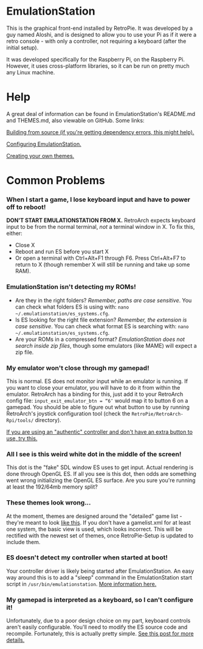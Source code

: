 # EmulationStation
This is the graphical front-end installed by RetroPie. It was developed by a guy named Aloshi, and is designed to allow you to use your Pi as if it were a retro console - with only a controller, not requiring a keyboard (after the initial setup). 

It was developed specifically for the Raspberry Pi, on the Raspberry Pi. However, it uses cross-platform libraries, so it can be run on pretty much any Linux machine. 

# Help
A great deal of information can be found in EmulationStation's README.md and THEMES.md, also viewable on GitHub. Some links:

[Building from source (if you're getting dependency errors, this might help).](https://github.com/Aloshi/EmulationStation#building)

[Configuring EmulationStation.](https://github.com/Aloshi/EmulationStation#configuring)

[Creating your own themes.](https://github.com/Aloshi/EmulationStation/blob/master/THEMES.md#themes)

# Common Problems
### When I start a game, I lose keyboard input and have to power off to reboot!

**DON'T START EMULATIONSTATION FROM X.** RetroArch expects keyboard input to be from the normal terminal, *not* a terminal window in X. To fix this, either:
* Close X
* Reboot and run ES before you start X
* Or open a terminal with Ctrl+Alt+F1 through F6. Press Ctrl+Alt+F7 to return to X (though remember X will still be running and take up some RAM).


### EmulationStation isn't detecting my ROMs!

* Are they in the right folders? *Remember, paths are case sensitive*. You can check what folders ES is using with: `nano ~/.emulationstation/es_systems.cfg`.
* Is ES looking for the right file extension? *Remember, the extension is case sensitive*. You can check what format ES is searching with: `nano ~/.emulationstation/es_systems.cfg`. 
* Are your ROMs in a compressed format? *EmulationStation does not search inside zip files*, though some emulators (like MAME) will expect a zip file.


### My emulator won't close through my gamepad!

This is normal. ES does not monitor input while an emulator is running. If you want to close your emulator, you will have to do it from within the emulator. RetroArch has a binding for this, just add it to your RetroArch config file: `input_exit_emulator_btn = “6″` would map it to button 6 on a gamepad. You should be able to figure out what button to use by running RetroArch's joystick configuration tool (check the `RetroPie/RetroArch-Rpi/tools/` directory).

[If you are using an "authentic" controller and don't have an extra button to use, try this.](http://www.raspberrypi.org/phpBB3/viewtopic.php?p=250689#p250689)

### All I see is this weird white dot in the middle of the screen!

This dot is the "fake" SDL window ES uses to get input. Actual rendering is done through OpenGL ES. If all you see is this dot, then odds are something went wrong initializing the OpenGL ES surface. Are you sure you're running at least the 192/64mb memory split?

### These themes look wrong...

At the moment, themes are designed around the "detailed" game list - they're meant to look [like this](http://aloshi.com/emulationstation#themes). If you don't have a gamelist.xml for at least one system, the basic view is used, which looks incorrect. This will be rectified with the newest set of themes, once RetroPie-Setup is updated to include them.

### ES doesn't detect my controller when started at boot!

Your controller driver is likely being started after EmulationStation. An easy way around this is to add a "sleep" command in the EmulationStation start script in `/usr/bin/emulationstation`.  [More information here.](http://www.reddit.com/r/raspberry_pi/comments/16w9qn/emulationstation_and_a_logitech_dual_action/c816dz1)

### My gamepad is interpreted as a keyboard, so I can't configure it!

Unfortunately, due to a poor design choice on my part, keyboard controls aren't easily configurable. You'll need to modify the ES source code and recompile. Fortunately, this is actually pretty simple. [See this post for more details.](http://wiki.libsdl.org/moin.cgi/SDL_Keycode)